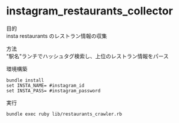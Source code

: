 # instagram_restaurants_collector

目的  
insta restaurants のレストラン情報の収集

方法  
"駅名"ランチでハッシュタグ検索し、上位のレストラン情報をパース

環境構築
```
bundle install
set INSTA_NAME= #instagram_id
set INSTA_PASS= #instagram_password
```

実行
```
bundle exec ruby lib/restaurants_crawler.rb
```